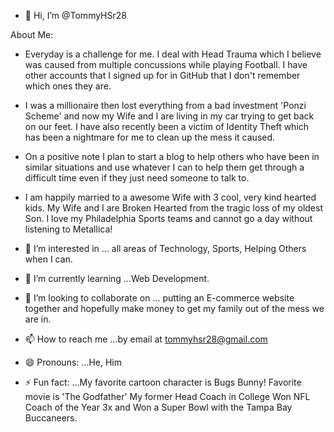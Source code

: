 - 👋 Hi, I’m @TommyHSr28 

About Me:

- Everyday is a challenge for me. I deal with Head Trauma which I believe was caused from multiple concussions while playing Football. I have other accounts that I signed up for in GitHub that I don't remember which ones they are.

- I was a millionaire then lost everything from a bad investment 'Ponzi Scheme' and now my Wife and I are living in my car trying to get back on our feet. I have also recently been a victim of Identity Theft which has been a nightmare for me to clean up the mess it caused. 

- On a positive note I plan to start a blog to help others who have been in similar situations and use whatever I can to help them get through a difficult time even if they just need someone to talk to.

- I am happily married to a awesome Wife with 3 cool, very kind hearted kids. My Wife and I are Broken Hearted from the tragic loss of my oldest Son. I love my Philadelphia Sports teams and cannot go a day without listening to Metallica!

- 👀 I’m interested in ... all areas of Technology, Sports, Helping Others when I can.

- 🌱 I’m currently learning ...Web Development. 

- 💞️ I’m looking to collaborate on ... putting an E-commerce website together and hopefully make money to get my family out of the mess we are in.

- 📫 How to reach me ...by email at tommyhsr28@gmail.com

- 😄 Pronouns: ...He, Him

- ⚡ Fun fact: ...My favorite cartoon character is Bugs Bunny! Favorite movie is 'The Godfather' My former Head Coach in College Won NFL Coach of the Year 3x and Won a Super Bowl with the Tampa Bay Buccaneers.

<!---
TommyHSr28/TommyHSr28 is a ✨ special ✨ repository because its `README.md` (this file) appears on your GitHub profile.
You can click the Preview link to take a look at your changes.
--->
